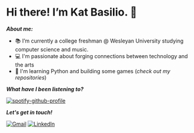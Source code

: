 # Hi there! I’m Kat Basilio. 👋

***About me:*** 
- 📚 I’m currently a college freshman @ Wesleyan University studying computer science and music.
- 💻 I'm passionate about forging connections between technology and the arts 
- 🌱 I'm learning Python and building some games (*check out my repositories*) 


***What have I been listening to?***

[![spotify-github-profile](https://spotify-github-profile.vercel.app/api/view?uid=3173khytygjyq5dezerqqvykvuzy&cover_image=true&theme=novatorem&show_offline=false&background_color=121212&interchange=false&bar_color=53b14f&bar_color_cover=false)](https://github.com/kittinan/spotify-github-profile)

***Let's get in touch!*** 

[![Gmail](https://img.shields.io/badge/Gmail-D14836?style=for-the-badge&logo=gmail&logoColor=white)](mailto:kannbasilio@gmail.com)
[![LinkedIn](https://img.shields.io/badge/linkedin-%230077B5.svg?style=for-the-badge&logo=linkedin&logoColor=white)](https://linkedin.com/in/katie-ann-basilio-1460b32a2)
